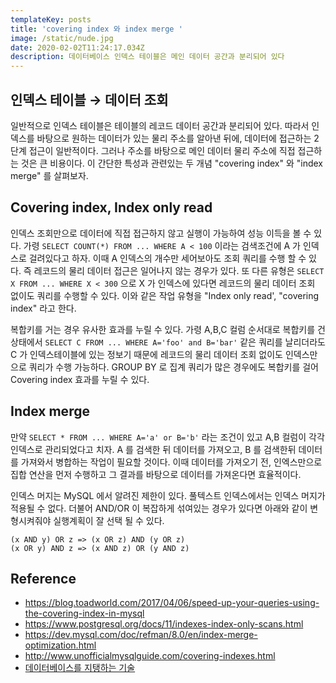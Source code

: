 ```yaml
---
templateKey: posts
title: 'covering index 와 index merge '
image: /static/nude.jpg
date: 2020-02-02T11:24:17.034Z
description: 데이터베이스 인덱스 테이블은 메인 데이터 공간과 분리되어 있다
---
```

## 인덱스 테이블 → 데이터 조회

일반적으로 인덱스 테이블은 테이블의 레코드 데이터 공간과 분리되어 있다. 따라서 인덱스를 바탕으로 원하는 데이터가 있는 물리 주소를 알아낸 뒤에, 데이터에 접근하는 2단계 접근이 일반적이다. 그러나 주소를 바탕으로 메인 데이터 물리 주소에 직접 접근하는 것은 큰 비용이다. 이 간단한 특성과 관련있는 두 개념 "covering index" 와 "index merge" 를 살펴보자.

## Covering index, Index only read

인덱스 조회만으로 데이터에 직접 접근하지 않고 실행이 가능하여 성능 이득을 볼 수 있다. 가령 `SELECT COUNT(*) FROM ... WHERE A < 100` 이라는 검색조건에 A 가 인덱스로 걸려있다고 하자. 이때 A 인덱스의 개수만 세어보아도 조회 쿼리를 수행 할 수 있다. 즉 레코드의 물리 데이터 접근은 일어나지 않는 경우가 있다. 또 다른 유형은 `SELECT X FROM ... WHERE X < 300` 으로 X 가 인덱스에 있다면 레코드의 물리 데이터 조회 없이도 쿼리를 수행할 수 있다. 이와 같은 작업 유형을 "Index only read', "covering index" 라고 한다.

복합키를 거는 경우 유사한 효과를 누릴 수 있다. 가령 A,B,C 컬럼 순서대로 복합키를 건 상태에서 `SELECT C FROM ... WHERE A='foo' and B='bar'` 같은 쿼리를 날리더라도 C 가 인덱스테이블에 있는 정보기 때문에 레코드의 물리 데이터 조회 없이도 인덱스만으로 쿼리가 수행 가능하다. GROUP BY 로 집계 쿼리가 많은 경우에도 복합키를 걸어 Covering index 효과를 누릴 수 있다.

## Index merge

만약 `SELECT * FROM ... WHERE A='a' or B='b'` 라는 조건이 있고 A,B 컬럼이 각각 인덱스로 관리되었다고 치자. A 를 검색한 뒤 데이터를 가져오고, B 를 검색한뒤 데이터를 가져와서 병합하는 작업이 필요할 것이다. 이때 데이터를 가져오기 전, 인엑스만으로 집합 연산을 먼저 수행하고 그 결과를 바탕으로 데이터를 가져온다면 효율적이다.

인덱스 머지는 MySQL 에서 알려진 제한이 있다. 풀텍스트 인덱스에서는 인덱스 머지가 적용될 수 없다. 더불어 AND/OR 이 복잡하게 섞여있는 경우가 있다면 아래와 같이 변형시켜줘야 실행계획이 잘 선택 될 수 있다. 

```
(x AND y) OR z => (x OR z) AND (y OR z)
(x OR y) AND z => (x AND z) OR (y AND z)
```

## Reference

* [](https://blog.toadworld.com/2017/04/06/speed-up-your-queries-using-the-covering-index-in-mysql)<https://blog.toadworld.com/2017/04/06/speed-up-your-queries-using-the-covering-index-in-mysql>
* [](https://www.postgresql.org/docs/12/indexes-index-only-scans.html)<https://www.postgresql.org/docs/11/indexes-index-only-scans.html>
* [](https://dev.mysql.com/doc/refman/8.0/en/index-merge-optimization.html)<https://dev.mysql.com/doc/refman/8.0/en/index-merge-optimization.html>
* [](http://www.unofficialmysqlguide.com/covering-indexes.html)<http://www.unofficialmysqlguide.com/covering-indexes.html>
* [데이터베이스를 지탱하는 기술](http://www.yes24.com/Product/goods/27893960)
